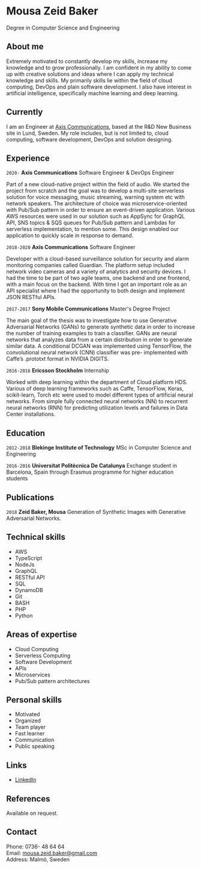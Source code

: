 # Mousa Zeid Baker
Degree in Computer Science and Engineering

## About me
Extremely motivated to constantly develop my skills, increase my knowledge
and to grow professionally. I am confident in my ability to come up with
creative solutions and ideas where I can apply my technical knowledge and
skills. My primarily skills lie within the field of cloud computing, DevOps
and plain software development. I also have interest in artificial
intelligence, specifically machine learning and deep learning.

## Currently

I am an Engineer at [Axis Communications](http://www.axis.com/), based at the
R&D New Business site in Lund, Sweden. My role includes, but is not limited
to, cloud computing, software development, DevOps and solution designing.

## Experience
`2020-` __Axis Communications__ Software Engineer & DevOps Engineer

Part of a new cloud-native project within the field of audio. We started the
project from scratch and the goal was to develop a multi-site serverless
solution for voice messaging, music streaming, warning system etc with
network speakers. The architecture of choice was microservice-oriented with
Pub/Sub pattern in order to ensure an event-driven application. Various AWS
resources were used in our solution such as AppSync for GraphQL API, SNS
topics & SQS queues for Pub/Sub pattern and Lambdas for serverless
implementation, to mention some. This design enabled our application to
quickly scale in response to demand.

`2018-2020` __Axis Communications__ Software Engineer

Developer with a cloud-based surveillance solution for security and alarm
monitoring companies called Guardian. The platform setup included network
video cameras and a variety of analytics and security devices. I had the time
to be part of two agile teams, one backend and one frontend, with a main
focus on the backend. With time I got an important role as an API specialist
where I had the opportunity to both design and implement JSON RESTful APIs.

`2017-2017` __Sony Mobile Communications__ Master's Degree Project

The main goal of the thesis was to investigate how to use Generative
Adversarial Networks (GANs) to generate synthetic data in order to increase
the number of training examples to train a classifier. GANs are neural
networks that analyzes data from a certain distribution in order to generate
similar data. A conditional DCGAN was implemented using TensorFlow, the
convolutional neural network (CNN) classifier was pre- implemented with
Caffe’s .prototxt format in NVIDIA DIGITS.

`2016-2016` __Ericsson Stockholm__ Internship

Worked with deep learning within the department of Cloud platform HDS.
Various of deep learning frameworks such as Caffe, TensorFlow, Keras,
scikit-learn, Torch etc were used to model different types of artificial
neural networks. From simple fully connected neural networks (NN) to
recurrent neural networks (RNN) for predicting utilization levels and
failures in Data Center installations.

## Education

`2012-2018` __Blekinge Institute of Technology__ MSc in Computer Science and
Engineering

`2016-2016` __Universitat Politècnica De Catalunya__ Exchange student in Barcelona,
Spain through Erasmus programme for higher education students


## Publications

<!-- ### Thesis -->
`2018` __Zeid Baker, Mousa__ Generation of Synthetic Images with Generative
Adversarial Networks.


## Technical skills

* AWS
* TypeScript
* NodeJs
* GraphQL
* RESTful API
* SQL
* DynamoDB
* Git
* BASH
* PHP
* Python

## Areas of expertise

* Cloud Computing
* Serverless Computing
* Software Development
* APIs
* Microservices
* Pub/Sub pattern architectures

## Personal skills
* Motivated
* Organized
* Team player
* Fast learner
* Communication
* Public speaking

## Links 
* [LinkedIn](https://www.linkedin.com/in/mousazeidbaker/)

## References

Available on request.

## Contact
Phone: 0736- 48 64 64  
Email: mousa.zeid.baker@gmail.com  
Address: Malmö, Sweden
